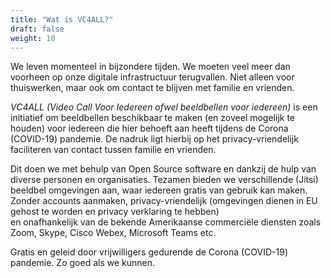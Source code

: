 ```yaml
---
title: "Wat is VC4ALL?"
draft: false
weight: 10
---
```


We leven momenteel in bijzondere tijden. We moeten veel meer dan voorheen op onze
digitale infrastructuur terugvallen. Niet alleen voor thuiswerken, maar ook om contact te blijven met familie en vrienden.

_VC4ALL (Video Call Voor Iedereen ofwel beeldbellen voor iedereen)_ is
een initiatief om beeldbellen beschikbaar te maken (en zoveel mogelijk te houden)
voor iedereen die hier behoeft aan heeft tijdens de Corona (COVID-19) pandemie. 
De nadruk ligt hierbij op het privacy-vriendelijk faciliteren van contact tussen familie en vrienden.

Dit doen we met behulp van Open Source software en dankzij de hulp van diverse personen en organisaties. 
Tezamen bieden we verschillende (Jitsi) beeldbel omgevingen aan, waar iedereen gratis van gebruik kan maken. 
Zonder accounts aanmaken, privacy-vriendelijk (omgevingen dienen in EU gehost te worden en privacy verklaring te hebben)  
en onafhankelijk van de bekende Amerikaanse commerciële diensten zoals Zoom, Skype, Cisco Webex, Microsoft Teams etc.

Gratis en geleid door vrijwilligers gedurende de Corona (COVID-19)
pandemie. Zo goed als we kunnen. 
